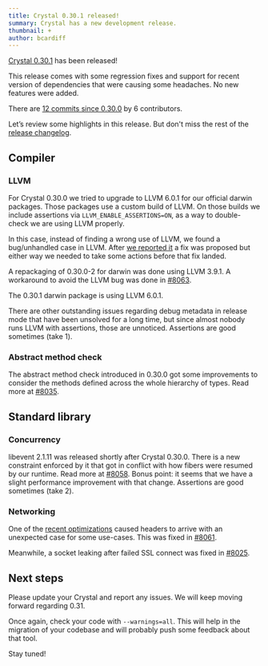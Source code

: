 ```yaml
---
title: Crystal 0.30.1 released!
summary: Crystal has a new development release.
thumbnail: +
author: bcardiff
---
```


[Crystal 0.30.1](https://github.com/crystal-lang/crystal/releases/tag/0.30.1) has been released!

This release comes with some regression fixes and support for recent version of dependencies that were causing some headaches. No new features were added.

There are [12 commits since 0.30.0](https://github.com/crystal-lang/crystal/compare/0.30.0...0.30.1) by 6 contributors.

Let’s review some highlights in this release. But don't miss the rest of the [release changelog](https://github.com/crystal-lang/crystal/releases/tag/0.30.1).

## Compiler

### LLVM

For Crystal 0.30.0 we tried to upgrade to LLVM 6.0.1 for our official darwin packages. Those packages use a custom build of LLVM. On those builds we include assertions via `LLVM_ENABLE_ASSERTIONS=ON`, as a way to double-check we are using LLVM properly.

In this case, instead of finding a wrong use of LLVM, we found a bug/unhandled case in LLVM.  After [we reported it](https://bugs.llvm.org/show_bug.cgi?id=42932) a fix was proposed but either way we needed to take some actions before that fix landed.

A repackaging of 0.30.0-2 for darwin was done using LLVM 3.9.1. A workaround to avoid the LLVM bug was done in [#8063](https://github.com/crystal-lang/crystal/pull/8063).

The 0.30.1 darwin package is using LLVM 6.0.1.

There are other outstanding issues regarding debug metadata in release mode that have been unsolved for a long time, but since almost nobody runs LLVM with assertions, those are unnoticed. Assertions are good sometimes (take 1).

### Abstract method check

The abstract method check introduced in 0.30.0 got some improvements to consider the methods defined across the whole hierarchy of types. Read more at [#8035](https://github.com/crystal-lang/crystal/pull/8035).

## Standard library

### Concurrency

libevent 2.1.11 was released shortly after Crystal 0.30.0. There is a new constraint enforced by it that got in conflict with how fibers were resumed by our runtime. Read more at [#8058](https://github.com/crystal-lang/crystal/pull/8058). Bonus point: it seems that we have a slight performance improvement with that change. Assertions are good sometimes (take 2).

### Networking

One of the [recent optimizations](https://github.com/crystal-lang/crystal/pull/8002) caused headers to arrive with an unexpected case for some use-cases. This was fixed in [#8061](https://github.com/crystal-lang/crystal/pull/8061).

Meanwhile, a socket leaking after failed SSL connect was fixed in [#8025](https://github.com/crystal-lang/crystal/pull/8025).

## Next steps

Please update your Crystal and report any issues. We will keep moving forward regarding 0.31.

Once again, check your code with `--warnings=all`. This will help in the migration of your codebase and will probably push some feedback about that tool.

Stay tuned!
